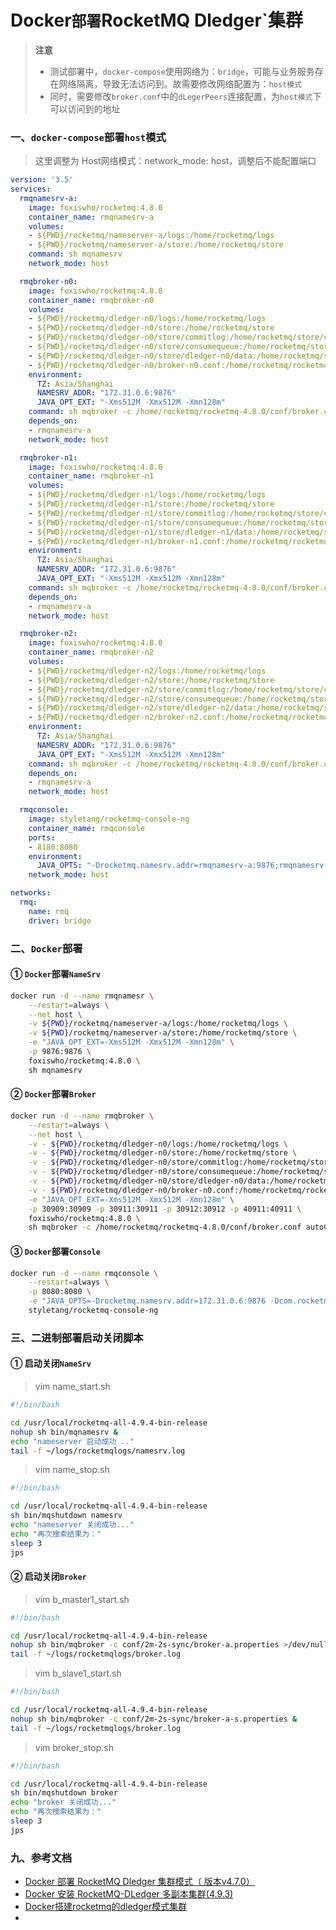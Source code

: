# Docker`部署`RocketMQ Dledger`集群
> **注意**
> - 测试部署中，`docker-compose`使用网络为：`bridge`，可能与业务服务存在网络隔离，导致无法访问到。故需要修改网络配置为：`host模式`
> - 同时，需要修改`broker.conf`中的`dLegerPeers`连接配置，为`host模式`下可以访问到的地址

### 一、`docker-compose`部署`host`模式
> 这里调整为 Host网络模式：network_mode: host，调整后不能配置端口
```yaml
version: '3.5'
services:
  rmqnamesrv-a:
    image: foxiswho/rocketmq:4.8.0
    container_name: rmqnamesrv-a
    volumes:
    - ${PWD}/rocketmq/nameserver-a/logs:/home/rocketmq/logs
    - ${PWD}/rocketmq/nameserver-a/store:/home/rocketmq/store
    command: sh mqnamesrv
    network_mode: host

  rmqbroker-n0:
    image: foxiswho/rocketmq:4.8.0
    container_name: rmqbroker-n0
    volumes:
    - ${PWD}/rocketmq/dledger-n0/logs:/home/rocketmq/logs
    - ${PWD}/rocketmq/dledger-n0/store:/home/rocketmq/store
    - ${PWD}/rocketmq/dledger-n0/store/commitlog:/home/rocketmq/store/commitlog
    - ${PWD}/rocketmq/dledger-n0/store/consumequeue:/home/rocketmq/store/consumequeue
    - ${PWD}/rocketmq/dledger-n0/store/dledger-n0/data:/home/rocketmq/store/dledger-n0/data
    - ${PWD}/rocketmq/dledger-n0/broker-n0.conf:/home/rocketmq/rocketmq-4.8.0/conf/broker.conf
    environment:
      TZ: Asia/Shanghai
      NAMESRV_ADDR: "172.31.0.6:9876"
      JAVA_OPT_EXT: "-Xms512M -Xmx512M -Xmn128m"
    command: sh mqbroker -c /home/rocketmq/rocketmq-4.8.0/conf/broker.conf autoCreateTopicEnable=true &
    depends_on:
    - rmqnamesrv-a
    network_mode: host

  rmqbroker-n1:
    image: foxiswho/rocketmq:4.8.0
    container_name: rmqbroker-n1
    volumes:
    - ${PWD}/rocketmq/dledger-n1/logs:/home/rocketmq/logs
    - ${PWD}/rocketmq/dledger-n1/store:/home/rocketmq/store
    - ${PWD}/rocketmq/dledger-n1/store/commitlog:/home/rocketmq/store/commitlog
    - ${PWD}/rocketmq/dledger-n1/store/consumequeue:/home/rocketmq/store/consumequeue
    - ${PWD}/rocketmq/dledger-n1/store/dledger-n1/data:/home/rocketmq/store/dledger-n1/data
    - ${PWD}/rocketmq/dledger-n1/broker-n1.conf:/home/rocketmq/rocketmq-4.8.0/conf/broker.conf
    environment:
      TZ: Asia/Shanghai
      NAMESRV_ADDR: "172.31.0.6:9876"
      JAVA_OPT_EXT: "-Xms512M -Xmx512M -Xmn128m"
    command: sh mqbroker -c /home/rocketmq/rocketmq-4.8.0/conf/broker.conf autoCreateTopicEnable=true &
    depends_on:
    - rmqnamesrv-a
    network_mode: host

  rmqbroker-n2:
    image: foxiswho/rocketmq:4.8.0
    container_name: rmqbroker-n2
    volumes:
    - ${PWD}/rocketmq/dledger-n2/logs:/home/rocketmq/logs
    - ${PWD}/rocketmq/dledger-n2/store:/home/rocketmq/store
    - ${PWD}/rocketmq/dledger-n2/store/commitlog:/home/rocketmq/store/commitlog
    - ${PWD}/rocketmq/dledger-n2/store/consumequeue:/home/rocketmq/store/consumequeue
    - ${PWD}/rocketmq/dledger-n2/store/dledger-n2/data:/home/rocketmq/store/dledger-n2/data
    - ${PWD}/rocketmq/dledger-n2/broker-n2.conf:/home/rocketmq/rocketmq-4.8.0/conf/broker.conf
    environment:
      TZ: Asia/Shanghai
      NAMESRV_ADDR: "172.31.0.6:9876"
      JAVA_OPT_EXT: "-Xms512M -Xmx512M -Xmn128m"
    command: sh mqbroker -c /home/rocketmq/rocketmq-4.8.0/conf/broker.conf autoCreateTopicEnable=true &
    depends_on:
    - rmqnamesrv-a
    network_mode: host

  rmqconsole:
    image: styletang/rocketmq-console-ng
    container_name: rmqconsole
    ports:
    - 8180:8080
    environment:
      JAVA_OPTS: "-Drocketmq.namesrv.addr=rmqnamesrv-a:9876;rmqnamesrv-b:9876 -Dcom.rocketmq.sendMessageWithVIPChannel=false"
    network_mode: host

networks:
  rmq:
    name: rmq
    driver: bridge
```


### 二、`Docker`部署

#### ① `Docker`部署`NameSrv`
```bash
docker run -d --name rmqnamesr \
    --restart=always \
    --net host \
    -v ${PWD}/rocketmq/nameserver-a/logs:/home/rocketmq/logs \
    -v ${PWD}/rocketmq/nameserver-a/store:/home/rocketmq/store \
    -e "JAVA_OPT_EXT=-Xms512M -Xmx512M -Xmn128m" \
    -p 9876:9876 \
    foxiswho/rocketmq:4.8.0 \
    sh mqnamesrv
```

#### ② `Docker`部署`Broker`
```bash
docker run -d --name rmqbroker \
    --restart=always \
    --net host \
    -v - ${PWD}/rocketmq/dledger-n0/logs:/home/rocketmq/logs \
    -v - ${PWD}/rocketmq/dledger-n0/store:/home/rocketmq/store \
    -v - ${PWD}/rocketmq/dledger-n0/store/commitlog:/home/rocketmq/store/commitlog \
    -v - ${PWD}/rocketmq/dledger-n0/store/consumequeue:/home/rocketmq/store/consumequeue \
    -v - ${PWD}/rocketmq/dledger-n0/store/dledger-n0/data:/home/rocketmq/store/dledger-n0/data \
    -v - ${PWD}/rocketmq/dledger-n0/broker-n0.conf:/home/rocketmq/rocketmq-4.8.0/conf/broker.conf \
    -e "JAVA_OPT_EXT=-Xms512M -Xmx512M -Xmn128m" \
    -p 30909:30909 -p 30911:30911 -p 30912:30912 -p 40911:40911 \
    foxiswho/rocketmq:4.8.0 \
    sh mqbroker -c /home/rocketmq/rocketmq-4.8.0/conf/broker.conf autoCreateTopicEnable=true &

```

#### ③ `Docker`部署`Console`

```bash
docker run -d --name rmqconsole \
    --restart=always \
    -p 8080:8080 \
    -e "JAVA_OPTS=-Drocketmq.namesrv.addr=172.31.0.6:9876 -Dcom.rocketmq.sendMessageWithVIPChannel=false" \
    styletang/rocketmq-console-ng
```


### 三、二进制部署启动关闭脚本

#### ① 启动关闭`NameSrv`
> vim name_start.sh
```bash
#!/bin/bash

cd /usr/local/rocketmq-all-4.9.4-bin-release
nohup sh bin/mqnamesrv &
echo "nameserver 启动成功 .."
tail -f ~/logs/rocketmqlogs/namesrv.log
```

> vim name_stop.sh
```bash
#!/bin/bash

cd /usr/local/rocketmq-all-4.9.4-bin-release
sh bin/mqshutdown namesrv
echo "nameserver 关闭成功..."
echo "再次搜索结果为："
sleep 3
jps
```

#### ② 启动关闭`Broker`
> vim b_master1_start.sh
```bash
#!/bin/bash

cd /usr/local/rocketmq-all-4.9.4-bin-release
nohup sh bin/mqbroker -c conf/2m-2s-sync/broker-a.properties >/dev/null 2>&1 &
tail -f ~/logs/rocketmqlogs/broker.log
```

> vim b_slave1_start.sh
```bash
#!/bin/bash

cd /usr/local/rocketmq-all-4.9.4-bin-release
nohup sh bin/mqbroker -c conf/2m-2s-sync/broker-a-s.properties &
tail -f ~/logs/rocketmqlogs/broker.log
```

> vim broker_stop.sh
```bash
#!/bin/bash

cd /usr/local/rocketmq-all-4.9.4-bin-release
sh bin/mqshutdown broker
echo "broker 关闭成功..."
echo "再次搜索结果为："
sleep 3
jps
```

### 九、参考文档
* [Docker 部署 RocketMQ Dledger 集群模式（ 版本v4.7.0）](https://www.cnblogs.com/hahaha111122222/p/16112419.html)
* [Docker 安装 RocketMQ-DLedger 多副本集群(4.9.3)](https://blog.csdn.net/apple_csdn/article/details/125296236)
* [Docker搭建rocketmq的dledger模式集群](https://blog.csdn.net/ccgshigao/article/details/108841641)
* []()
